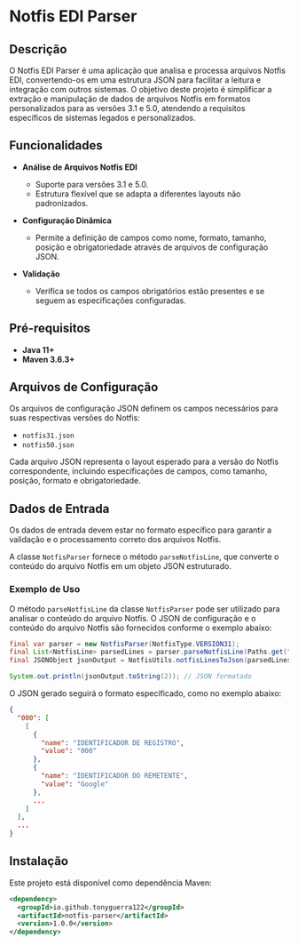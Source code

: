 # Notfis EDI Parser

## Descrição

O Notfis EDI Parser é uma aplicação que analisa e processa arquivos Notfis EDI, convertendo-os em uma estrutura JSON para facilitar a leitura e integração com outros sistemas. O objetivo deste projeto é simplificar a extração e manipulação de dados de arquivos Notfis em formatos personalizados para as versões 3.1 e 5.0, atendendo a requisitos específicos de sistemas legados e personalizados.

## Funcionalidades

- **Análise de Arquivos Notfis EDI**
  - Suporte para versões 3.1 e 5.0.
  - Estrutura flexível que se adapta a diferentes layouts não padronizados.

- **Configuração Dinâmica**
  - Permite a definição de campos como nome, formato, tamanho, posição e obrigatoriedade através de arquivos de configuração JSON.

- **Validação**
  - Verifica se todos os campos obrigatórios estão presentes e se seguem as especificações configuradas.

## Pré-requisitos

- **Java 11+**
- **Maven 3.6.3+**

## Arquivos de Configuração

Os arquivos de configuração JSON definem os campos necessários para suas respectivas versões do Notfis:

- `notfis31.json`
- `notfis50.json`

Cada arquivo JSON representa o layout esperado para a versão do Notfis correspondente, incluindo especificações de campos, como tamanho, posição, formato e obrigatoriedade.

## Dados de Entrada

Os dados de entrada devem estar no formato específico para garantir a validação e o processamento correto dos arquivos Notfis.

A classe `NotfisParser` fornece o método `parseNotfisLine`, que converte o conteúdo do arquivo Notfis em um objeto JSON estruturado.

### Exemplo de Uso

O método `parseNotfisLine` da classe `NotfisParser` pode ser utilizado para analisar o conteúdo do arquivo Notfis. O JSON de configuração e o conteúdo do arquivo Notfis são fornecidos conforme o exemplo abaixo:

```java
final var parser = new NotfisParser(NotfisType.VERSION31);
final List<NotfisLine> parsedLines = parser.parseNotfisLine(Paths.get("path/to/notfis.txt"));
final JSONObject jsonOutput = NotfisUtils.notfisLinesToJson(parsedLines);

System.out.println(jsonOutput.toString(2)); // JSON formatado
```
O JSON gerado seguirá o formato especificado, como no exemplo abaixo:
```json
{
  "000": [
    [
      {
        "name": "IDENTIFICADOR DE REGISTRO",
        "value": "000"
      },
      {
        "name": "IDENTIFICADOR DO REMETENTE",
        "value": "Google"
      },
      ...
    ]
  ],
  ...
}
```
## Instalação

Este projeto está disponível como dependência Maven:
```xml
<dependency>
  <groupId>io.github.tonyguerra122</groupId>
  <artifactId>notfis-parser</artifactId>
  <version>1.0.0</version>
</dependency>
```
